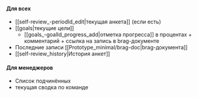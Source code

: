 #### Для всех
- [[self-review_-periodId_edit|текущая анкета]] (если есть)
- [[goals|текущие цели]]
	- [[goals_-goalId_progress_add|отметка прогресса]] в процентах + комментарий + ссылка на запись в brag-документе
- Последние записи [[Prototype_minimal/brag-doc|brag-документа]]
- [[self-review_history|История анкет]]

#### Для менеджеров
- Список подчинённых
- текущая сводка по команде